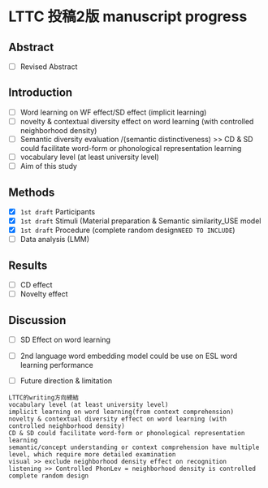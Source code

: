 # LTTC 投稿2版 manuscript progress
## Abstract
- [ ] Revised Abstract

## Introduction
- [ ] Word learning on WF effect/SD effect (implicit learning)
- [ ] novelty & contextual diversity effect on word learning (with controlled neighborhood density)
- [ ] Semantic diversity evaluation /(semantic distinctiveness) >> CD & SD could facilitate word-form or phonological representation learning
- [ ] vocabulary level (at least university level)
- [ ] Aim of this study

## Methods
- [x] `1st draft` Participants
- [x] `1st draft` Stimuli (Material preparation & Semantic similarity_USE model
- [x] `1st draft` Procedure  (complete random design`NEED TO INCLUDE`)
- [ ] Data analysis (LMM)

## Results
- [ ] CD effect
- [ ] Novelty effect

## Discussion
- [ ] SD Effect on word learning
- [ ] 2nd language word embedding model could be use on ESL word learning performance
- [ ] Future direction & limitation


```
LTTC的writing方向總結
vocabulary level (at least university level)
implicit learning on word learning(from context comprehension)
novelty & contextual diversity effect on word learning (with controlled neighborhood density)
CD & SD could facilitate word-form or phonological representation learning
semantic/concept understanding or context comprehension have multiple level, which require more detailed examination
visual >> exclude neighborhood density effect on recognition
listening >> Controlled PhonLev = neighborhood density is controlled 
complete random design
```

